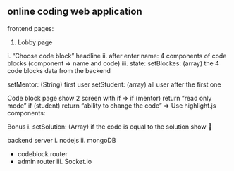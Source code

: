 ## online coding web application

frontend
pages:
1. Lobby page

i. “Choose code block” headline
ii. after enter name: 4 components of code blocks (component => name and code)
iii. state: setBlockes: (array) the 4 code blocks data from the backend

setMentor: (String) first user
setStudent: (array) all user after the first one

Code block page
show 2 screen with if =>
if (mentor) return “read only mode”
if (student) return “ability to change the code” => Use highlight.js
components:

Bonus
i. setSolution: (Array) if the code is equal to the solution show 🤩

backend
server
i. nodejs
ii. mongoDB

- codeblock router
- admin router
  iii. Socket.io
